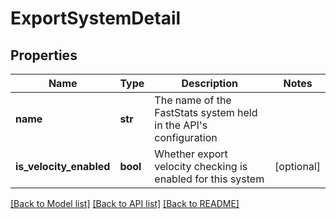 # ExportSystemDetail

## Properties
Name | Type | Description | Notes
------------ | ------------- | ------------- | -------------
**name** | **str** | The name of the FastStats system held in the API&#39;s configuration | 
**is_velocity_enabled** | **bool** | Whether export velocity checking is enabled for this system | [optional] 

[[Back to Model list]](../README.md#documentation-for-models) [[Back to API list]](../README.md#documentation-for-api-endpoints) [[Back to README]](../README.md)


